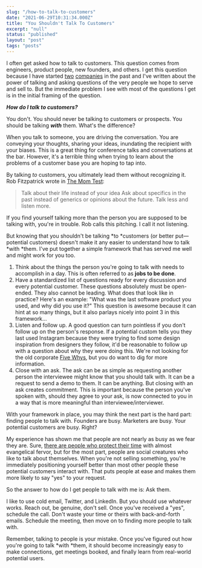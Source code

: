 ```yaml
---
slug: "/how-to-talk-to-customers"
date: "2021-06-29T10:31:34.000Z"
title: "You Shouldn't Talk To Customers"
excerpt: "null"
status: "published"
layout: "post"
tags: "posts"
---
```

I often get asked how to talk to customers. This question comes from engineers, product people, new founders, and others. I get this question because I have started [two](https://graphitedocs.com) [companies](https://simpleid.xyz) in the past and I've written about the power of talking and asking questions of the very people we hope to serve and sell to. But the immediate problem I see with most of the questions I get is in the initial framing of the question.

**_How do I talk to customers?_**

You don't. You should never be talking to customers or prospects. You should be talking **_with_** them. What's the difference?

When you talk to someone, you are driving the conversation. You are conveying your thoughts, sharing your ideas, inundating the recipient with your biases. This is a great thing for conference talks and conversations at the bar. However, it's a terrible thing when trying to learn about the problems of a customer base you are hoping to tap into.

By talking _to_ customers, you ultimately lead them without recognizing it. Rob Fitzpatrick wrote in [The Mom Test](http://momtestbook.com/):

> Talk about their life instead of your idea Ask about specifics in the past instead of generics or opinions about the future. Talk less and listen more.

If you find yourself talking more than the person you are supposed to be talking with, you're in trouble. Rob calls this pitching. I call it not listening.

But knowing that you shouldn't be talking \*to \*customers (or better put—potential customers) doesn't make it any easier to understand how to talk \*with \*them. I've put together a simple framework that has served me well and might work for you too.

1.  Think about the things the person you're going to talk with needs to accomplish in a day. This is often referred to as **jobs to be done**.
2.  Have a standardized list of questions ready for every discussion and every potential customer. These questions absolutely must be open-ended. They also cannot be leading. What does that look like in practice? Here's an example: "What was the last software product you used, and why did you use it?" This question is awesome because it can hint at so many things, but it also parlays nicely into point 3 in this framework…
3.  Listen and follow up. A good question can turn pointless if you don't follow up on the person's response. If a potential custom tells you they last used Instagram because they were trying to find some design inspiration from designers they follow, it'd be reasonable to follow up with a question about why they were doing this. We're not looking for the old corporate [Five Whys](https://www.mindtools.com/pages/article/newTMC_5W.htm), but you do want to dig for more information. 
4.  Close with an ask. The ask can be as simple as requesting another person the interviewee might know that you should talk with. It can be a request to send a demo to them. It can be anything. But closing with an ask creates commitment. This is important because the person you've spoken with, should they agree to your ask, is now connected to you in a way that is more meaningful than interviewee/interviewer.

With your framework in place, you may think the next part is the hard part: finding people to talk with. Founders are busy. Marketers are busy. Your potential customers are busy. Right?

My experience has shown me that people are not nearly as busy as we fear they are. Sure, [there are people who protect their time](https://poluterofminds.com/help-others-and-dont-be-a-time-cop/) with almost evangelical fervor, but for the most part, people are social creatures who like to talk about themselves. When you're not selling something, you're immediately positioning yourself better than most other people these potential customers interact with. That puts people at ease and makes them more likely to say "yes" to your request.

So the answer to how do I get people to talk with me is: Ask them.

I like to use cold email, Twitter, and LinkedIn. But you should use whatever works. Reach out, be genuine, don't sell. Once you've received a "yes", schedule the call. Don't waste your time or theirs with back-and-forth emails. Schedule the meeting, then move on to finding more people to talk with.

Remember, talking to people is your mistake. Once you've figured out how you're going to talk \*with \*them, it should become increasingly easy to make connections, get meetings booked, and finally learn from real-world potential users.